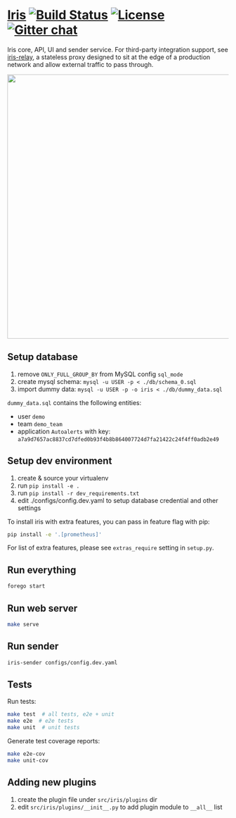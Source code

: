 [Iris](http://iris.claims) [![Build Status](https://circleci.com/gh/linkedin/iris.svg?style=shield)](https://circleci.com/gh/linkedin/iris) [![License](https://img.shields.io/badge/License-BSD%202--Clause-orange.svg)](https://opensource.org/licenses/BSD-2-Clause) [![Gitter chat](https://badges.gitter.im/irisoncall/Lobby.png)](https://gitter.im/irisoncall/Lobby)
========

Iris core, API, UI and sender service. For third-party integration support, see [iris-relay](https://github.com/linkedin/iris-relay), a stateless proxy designed to sit at the edge of a production network and allow external traffic to pass through.

<p align="center"><img src="https://github.com/linkedin/iris/raw/master/docs/source/_static/demo.png" width="600"></p>


Setup database
--------------

1. remove `ONLY_FULL_GROUP_BY` from MySQL config `sql_mode`
1. create mysql schema: `mysql -u USER -p < ./db/schema_0.sql`
1. import dummy data: `mysql -u USER -p -o iris < ./db/dummy_data.sql`

`dummy_data.sql` contains the following entities:
  * user `demo`
  * team `demo_team`
  * application `Autoalerts` with key: `a7a9d7657ac8837cd7dfed0b93f4b8b864007724d7fa21422c24f4ff0adb2e49`


Setup dev environment
---------------------

1. create & source your virtualenv
1. run `pip install -e .`
1. run `pip install -r dev_requirements.txt`
1. edit ./configs/config.dev.yaml to setup database credential and other settings

To install iris with extra features, you can pass in feature flag with pip:

```bash
pip install -e '.[prometheus]'
```

For list of extra features, please see `extras_require` setting in `setup.py`.


Run everything
--------------

```bash
forego start
```


Run web server
--------------

```bash
make serve
```


Run sender
---------

```bash
iris-sender configs/config.dev.yaml
```

Tests
-----

Run tests:

```bash
make test  # all tests, e2e + unit
make e2e  # e2e tests
make unit  # unit tests
```

Generate test coverage reports:

```bash
make e2e-cov
make unit-cov
```


Adding new plugins
------------------

1. create the plugin file under `src/iris/plugins` dir
1. edit `src/iris/plugins/__init__.py` to add plugin module to `__all__` list
